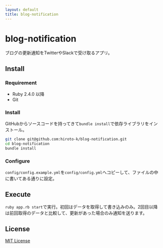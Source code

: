 ```yaml
---
layout: default
title: blog-notification
---
```


# blog-notification

ブログの更新通知をTwitterやSlackで受け取るアプリ。

## Install

### Requirement

- Ruby 2.4.0 以降
- Git

### Install

GitHubからソースコードを持ってきて``bundle install``で依存ライブラリをインストール。

```bash
git clone git@github.com:hiroto-k/blog-notification.git
cd blog-notification
bundle install
```

### Configure

``config/config.example.yml``を``config/config.yml``へコピーして、ファイルの中に書いてある通りに設定。

## Execute

``ruby app.rb start``で実行。初回はデータを取得して書き込みのみ。2回目以降は前回取得のデータと比較して、更新があった場合のみ通知を送ります。

## License

[MIT License](https://github.com/hiroto-k/blog-notification/blob/master/LICENSE "MIT License")